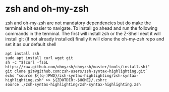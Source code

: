 # zsh and oh-my-zsh

zsh and oh-my-zsh are not mandatory dependencies but do make the terminal a bit easier to navigate.
To install go ahead and run the following commands in the terminal.
The first will install zsh or the Z-Shell
next it will install git (if not already installed)
finally it will clone the oh-my-zsh repo and set it as our default shell
```
apt install zsh
sudo apt install curl wget git
sh -c "$(curl -fsSL https://raw.github.com/ohmyzsh/ohmyzsh/master/tools/install.sh)"
git clone git@github.com:zsh-users/zsh-syntax-highlighting.git`
echo "source ${(q-)PWD}/zsh-syntax-highlighting/zsh-syntax-highlighting.zsh" >> ${ZDOTDIR:-$HOME}/.zshrc
source ./zsh-syntax-highlighting/zsh-syntax-highlighting.zsh
```
